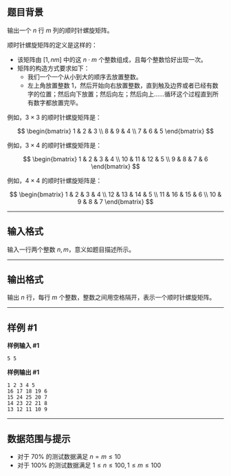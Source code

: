 ## 题目背景

输出一个 $n$ 行 $m$ 列的顺时针螺旋矩阵。

顺时针螺旋矩阵的定义是这样的：

- 该矩阵由 $[1, nm]$ 中的这 $n \cdot m$ 个整数组成，且每个整数恰好出现一次。
- 矩阵的构造方式要求如下：
  - 我们一个一个从小到大的顺序去放置整数。
  - 左上角放置整数 1，然后开始向右放置整数，直到触及边界或者已经有数字的位置；然后向下放置；然后向左；然后向上……循环这个过程直到所有数字都放置完毕。

例如，$3 \times 3$ 的顺时针螺旋矩阵是：

$$
\begin{bmatrix}
1 & 2 & 3 \\
8 & 9 & 4 \\
7 & 6 & 5
\end{bmatrix}
$$

例如，$3 \times 4$ 的顺时针螺旋矩阵是：

$$
\begin{bmatrix}
1 & 2 & 3 & 4 \\
10 & 11 & 12 & 5 \\
9 & 8 & 7 & 6
\end{bmatrix}
$$

例如，$4 \times 4$ 的顺时针螺旋矩阵是：

$$
\begin{bmatrix}
1 & 2 & 3 & 4 \\
12 & 13 & 14 & 5 \\
11 & 16 & 15 & 6 \\
10 & 9 & 8 & 7
\end{bmatrix}
$$

---

## 输入格式

输入一行两个整数 $n, m$，意义如题目描述所示。

---

## 输出格式

输出 $n$ 行，每行 $m$ 个整数，整数之间用空格隔开，表示一个顺时针螺旋矩阵。

---

## 样例 #1

**样例输入 #1**

```
5 5
```

**样例输出 #1**

```
1 2 3 4 5
16 17 18 19 6
15 24 25 20 7
14 23 22 21 8
13 12 11 10 9
```

---

## 数据范围与提示

- 对于 70% 的测试数据满足 $n = m \le 10$
- 对于 100% 的测试数据满足 $1 \le n \le 100, 1 \le m \le 100$